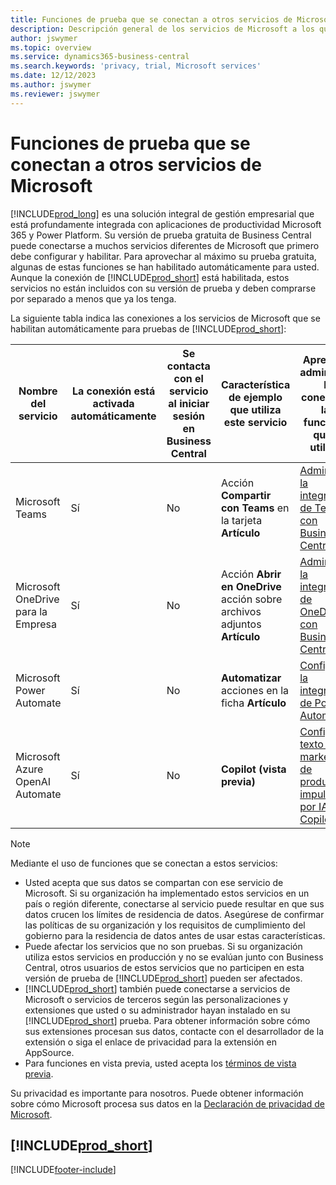 ```yaml
---
title: Funciones de prueba que se conectan a otros servicios de Microsoft
description: Descripción general de los servicios de Microsoft a los que Business Central se conecta con la versión de prueba.
author: jswymer
ms.topic: overview
ms.service: dynamics365-business-central
ms.search.keywords: 'privacy, trial, Microsoft services'
ms.date: 12/12/2023
ms.author: jswymer
ms.reviewer: jswymer
---
```

# Funciones de prueba que se conectan a otros servicios de Microsoft 

[!INCLUDE[prod_long](includes/prod_long.md)] es una solución integral de gestión empresarial que está profundamente integrada con aplicaciones de productividad Microsoft 365 y Power Platform. Su versión de prueba gratuita de Business Central puede conectarse a muchos servicios diferentes de Microsoft que primero debe configurar y habilitar. Para aprovechar al máximo su prueba gratuita, algunas de estas funciones se han habilitado automáticamente para usted. Aunque la conexión de [!INCLUDE[prod_short](includes/prod_short.md)] está habilitada, estos servicios no están incluidos con su versión de prueba y deben comprarse por separado a menos que ya los tenga.

La siguiente tabla indica las conexiones a los servicios de Microsoft que se habilitan automáticamente para pruebas de [!INCLUDE[prod_short](includes/prod_short.md)]:

|Nombre del servicio|La conexión está activada automáticamente |Se contacta con el servicio al iniciar sesión en Business Central |Característica de ejemplo que utiliza este servicio | Aprenda a administrar la conexión y las funciones que la utilizan|  
|------------|-------------|--------|------------|-------------|
|Microsoft Teams|Sí|No|Acción **Compartir con Teams** en la tarjeta **Artículo** |[Administrar la integración de Teams con Business Central](admin-teams-integration.md)|  
|Microsoft OneDrive para la Empresa|Sí|No|Acción **Abrir en OneDrive** acción sobre archivos adjuntos **Artículo** |[Administrar la integración de OneDrive con Business Central](admin-onedrive-integration.md#configure-onedrive-using-onedrive-setup)|  
| Microsoft Power Automate |Sí|No|**Automatizar** acciones en la ficha **Artículo** |[Configurar la integración de Power Automate](/dynamics365/business-central/dev-itpro/powerplatform/power-automate-setup)|
| Microsoft Azure OpenAI Automate |Sí |No|**Copilot (vista previa)** |[Configurar texto de marketing de productos impulsado por IA con Copilot](enable-ai.md)|

> [!NOTE]
> Mediante el uso de funciones que se conectan a estos servicios: 
>
> - Usted acepta que sus datos se compartan con ese servicio de Microsoft. Si su organización ha implementado estos servicios en un país o región diferente, conectarse al servicio puede resultar en que sus datos crucen los límites de residencia de datos. Asegúrese de confirmar las políticas de su organización y los requisitos de cumplimiento del gobierno para la residencia de datos antes de usar estas características. 
> - Puede afectar los servicios que no son pruebas. Si su organización utiliza estos servicios en producción y no se evalúan junto con Business Central, otros usuarios de estos servicios que no participen en esta versión de prueba de [!INCLUDE[prod_short](includes/prod_short.md)] pueden ser afectados.
> - [!INCLUDE[prod_short](includes/prod_short.md)] también puede conectarse a servicios de Microsoft o servicios de terceros según las personalizaciones y extensiones que usted o su administrador hayan instalado en su [!INCLUDE[prod_short](includes/prod_short.md)] prueba. Para obtener información sobre cómo sus extensiones procesan sus datos, contacte con el desarrollador de la extensión o siga el enlace de privacidad para la extensión en AppSource.
> - Para funciones en vista previa, usted acepta los [términos de vista previa](https://powerplatform.microsoft.com/en-us/legaldocs/supp-powerplatform-preview/?wt.mc_id=power-virtual-agents_inproduct).

Su privacidad es importante para nosotros. Puede obtener información sobre cómo Microsoft procesa sus datos en la [Declaración de privacidad de Microsoft](https://go.microsoft.com/fwlink/?linkid=521839).

## [!INCLUDE[prod_short](includes/free_trial_md.md)]  

[!INCLUDE[footer-include](includes/footer-banner.md)]
